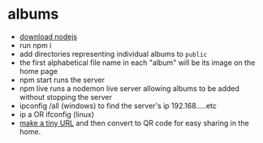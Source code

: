 # albums

- [download nodejs](https://nodejs.org/en/)
- run npm i
- add directories representing individual albums to `public`
- the first alphabetical file name in each "album" will be its image on the home page
- npm start runs the server
- npm live runs a nodemon live server allowing albums to be added without stopping the server
- ipconfig /all (windows) to find the server's ip 192.168.....etc
- ip a OR ifconfig (linux) 
- [make a tiny URL](https://tinyurl.com/app) and then convert to QR code for easy sharing in the home.
